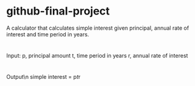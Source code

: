 # github-final-project

A calculator that calculates simple interest given principal, annual rate of interest and time period in years.
# 
Input:
   p, principal amount
   t, time period in years
   r, annual rate of interest
# 
Output\n
   simple interest = p*t*r
